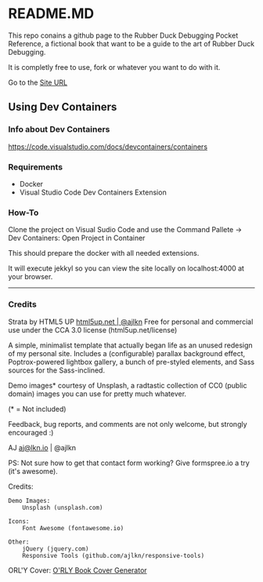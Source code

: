 # README.MD

This repo conains a github page to the Rubber Duck Debugging Pocket Reference, a fictional book that want to be a guide to the art of Rubber Duck Debugging.

It is completly free to use, fork or whatever you want to do with it.

Go to the [Site URL](https://thefrantic.github.io/rubberduckdebugging/)

## Using Dev Containers

### Info about Dev Containers

https://code.visualstudio.com/docs/devcontainers/containers

### Requirements

- Docker
- Visual Studio Code Dev Containers Extension

### How-To

Clone the project on Visual Sudio Code and use the Command Pallete -> Dev Containers: Open Project in Container

This should prepare the docker with all needed extensions.

It will execute jekkyl so you can view the site locally on localhost:4000 at your browser.

---

### Credits

Strata by HTML5 UP
[html5up.net | @ajlkn](https://html5up.net/strata)
Free for personal and commercial use under the CCA 3.0 license (html5up.net/license)


A simple, minimalist template that actually began life as an unused redesign of my
personal site. Includes a (configurable) parallax background effect, Poptrox-powered
lightbox gallery, a bunch of pre-styled elements, and Sass sources for the Sass-inclined.

Demo images* courtesy of Unsplash, a radtastic collection of CC0 (public domain) images
you can use for pretty much whatever.

(* = Not included)

Feedback, bug reports, and comments are not only welcome, but strongly encouraged :)

AJ
aj@lkn.io | @ajlkn

PS: Not sure how to get that contact form working? Give formspree.io a try (it's awesome).


Credits:

	Demo Images:
		Unsplash (unsplash.com)

	Icons:
		Font Awesome (fontawesome.io)

	Other:
		jQuery (jquery.com)
		Responsive Tools (github.com/ajlkn/responsive-tools)

ORL'Y Cover: [O'RLY Book Cover Generator](https://make.orlybooks.com/)